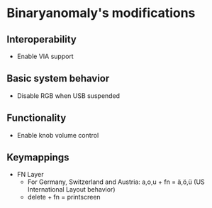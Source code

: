 # Binaryanomaly's modifications

## Interoperability
- Enable VIA support

## Basic system behavior
- Disable RGB when USB suspended

## Functionality
- Enable knob volume control

## Keymappings
- FN Layer
    - For Germany, Switzerland and Austria: a,o,u + fn = ä,ö,ü (US International Layout behavior)
    - delete + fn = printscreen